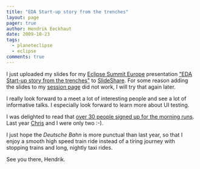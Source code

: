 ```yaml
---
title: "EDA Start-up story from the trenches"
layout: page 
pager: true
author: Hendrik Eeckhaut
date: 2009-10-23
tags: 
  - planeteclipse
  - eclipse
comments: true
---
```

I just uploaded my slides for my <a href="http://www.eclipsecon.org/summiteurope2009/">Eclipse Summit Europe</a> presentation <a href="http://www.eclipsecon.org/summiteurope2009/sessions?id=990">"EDA Start-up story from the trenches"</a> to <a href="http://www.slideshare.net/sigasi/eda-startup-story-from-the-trenches">SlideShare</a>. For some reason adding the slides to my <a href="http://www.eclipsecon.org/summiteurope2009/sessions?id=990">session page</a> did not work, I will try that again later.

I really look forward to a meet a lot of interesting people and see a lot of informative talks. I especially look forward to learn more about UI testing.

I was delighted to read that <a href="http://aniszczyk.org/2009/10/19/eclipse-summit-europe-2009/">over 30 people signed up for the morning runs</a>. Last year <a href="http://aniszczyk.org">Chris</a> and I were only two :-).

I just hope the <em>Deutsche Bahn</em> is more punctual than last year, so that I enjoy a smooth high speed train ride instead of a tiring journey with stopping trains and long, nightly taxi rides.

See you there,
Hendrik.
